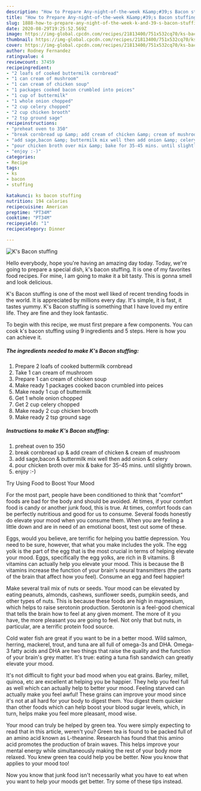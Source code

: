 ```yaml
---
description: "How to Prepare Any-night-of-the-week K&amp;#39;s Bacon stuffing"
title: "How to Prepare Any-night-of-the-week K&amp;#39;s Bacon stuffing"
slug: 1888-how-to-prepare-any-night-of-the-week-k-and-39-s-bacon-stuffing
date: 2020-08-29T19:25:52.569Z
image: https://img-global.cpcdn.com/recipes/21813400/751x532cq70/ks-bacon-stuffing-recipe-main-photo.jpg
thumbnail: https://img-global.cpcdn.com/recipes/21813400/751x532cq70/ks-bacon-stuffing-recipe-main-photo.jpg
cover: https://img-global.cpcdn.com/recipes/21813400/751x532cq70/ks-bacon-stuffing-recipe-main-photo.jpg
author: Rodney Fernandez
ratingvalue: 4
reviewcount: 37459
recipeingredient:
- "2 loafs of cooked buttermilk cornbread"
- "1 can cream of mushroom"
- "1 can cream of chicken soup"
- "1 packages cooked bacon crumbled into peices"
- "1 cup of buttermilk"
- "1 whole onion chopped"
- "2 cup celery chopped"
- "2 cup chicken brooth"
- "2 tsp ground sage"
recipeinstructions:
- "preheat oven to 350"
- "break cornbread up &amp; add cream of chicken &amp; cream of mushroom"
- "add sage,bacon &amp; buttermilk mix well then add onion &amp; celery"
- "pour chicken broth over mix &amp; bake for 35-45 mins. until slightly brown."
- "enjoy :-)"
categories:
- Recipe
tags:
- ks
- bacon
- stuffing

katakunci: ks bacon stuffing 
nutrition: 194 calories
recipecuisine: American
preptime: "PT34M"
cooktime: "PT34M"
recipeyield: "1"
recipecategory: Dinner

---
```



![K&#39;s Bacon stuffing](https://img-global.cpcdn.com/recipes/21813400/751x532cq70/ks-bacon-stuffing-recipe-main-photo.jpg)

Hello everybody, hope you're having an amazing day today. Today, we're going to prepare a special dish, k&#39;s bacon stuffing. It is one of my favorites food recipes. For mine, I am going to make it a bit tasty. This is gonna smell and look delicious.

K&#39;s Bacon stuffing is one of the most well liked of recent trending foods in the world. It is appreciated by millions every day. It's simple, it is fast, it tastes yummy. K&#39;s Bacon stuffing is something that I have loved my entire life. They are fine and they look fantastic.




To begin with this recipe, we must first prepare a few components. You can cook k&#39;s bacon stuffing using 9 ingredients and 5 steps. Here is how you can achieve it.

<!--inarticleads1-->

##### The ingredients needed to make K&#39;s Bacon stuffing:

1. Prepare 2 loafs of cooked buttermilk cornbread
1. Take 1 can cream of mushroom
1. Prepare 1 can cream of chicken soup
1. Make ready 1 packages cooked bacon crumbled into peices
1. Make ready 1 cup of buttermilk
1. Get 1 whole onion chopped
1. Get 2 cup celery chopped
1. Make ready 2 cup chicken brooth
1. Make ready 2 tsp ground sage




<!--inarticleads2-->

##### Instructions to make K&#39;s Bacon stuffing:

1. preheat oven to 350
1. break cornbread up &amp; add cream of chicken &amp; cream of mushroom
1. add sage,bacon &amp; buttermilk mix well then add onion &amp; celery
1. pour chicken broth over mix &amp; bake for 35-45 mins. until slightly brown.
1. enjoy :-)




Try Using Food to Boost Your Mood


For the most part, people have been conditioned to think that "comfort" foods are bad for the body and should be avoided. At times, if your comfort food is candy or another junk food, this is true. At times, comfort foods can be perfectly nutritious and good for us to consume. Several foods honestly do elevate your mood when you consume them. When you are feeling a little down and are in need of an emotional boost, test out some of these.

Eggs, would you believe, are terrific for helping you battle depression. You need to be sure, however, that what you make includes the yolk. The egg yolk is the part of the egg that is the most crucial in terms of helping elevate your mood. Eggs, specifically the egg yolks, are rich in B vitamins. B vitamins can actually help you elevate your mood. This is because the B vitamins increase the function of your brain's neural transmitters (the parts of the brain that affect how you feel). Consume an egg and feel happier!

Make several trail mix of nuts or seeds. Your mood can be elevated by eating peanuts, almonds, cashews, sunflower seeds, pumpkin seeds, and other types of nuts. This is because these foods are high in magnesium, which helps to raise serotonin production. Serotonin is a feel-good chemical that tells the brain how to feel at any given moment. The more of it you have, the more pleasant you are going to feel. Not only that but nuts, in particular, are a terrific protein food source.

Cold water fish are great if you want to be in a better mood. Wild salmon, herring, mackerel, trout, and tuna are all full of omega-3s and DHA. Omega-3 fatty acids and DHA are two things that raise the quality and the function of your brain's grey matter. It's true: eating a tuna fish sandwich can greatly elevate your mood. 

It's not difficult to fight your bad mood when you eat grains. Barley, millet, quinoa, etc are excellent at helping you be happier. They help you feel full as well which can actually help to better your mood. Feeling starved can actually make you feel awful! These grains can improve your mood since it's not at all hard for your body to digest them. You digest them quicker than other foods which can help boost your blood sugar levels, which, in turn, helps make you feel more pleasant, mood wise.

Your mood can truly be helped by green tea. You were simply expecting to read that in this article, weren't you? Green tea is found to be packed full of an amino acid known as L-theanine. Research has found that this amino acid promotes the production of brain waves. This helps improve your mental energy while simultaneously making the rest of your body more relaxed. You knew green tea could help you be better. Now you know that applies to your mood too!

Now you know that junk food isn't necessarily what you have to eat when you want to help your moods get better. Try  some  of  these  tips  instead.

